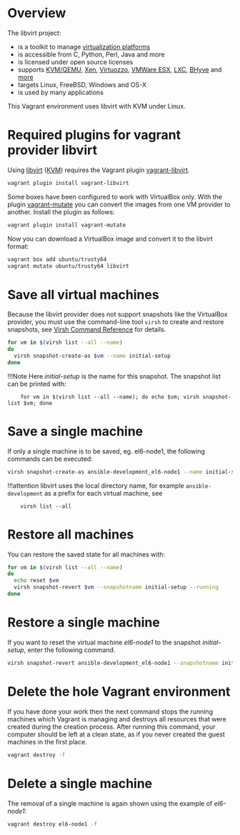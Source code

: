 # Overview

The libvirt project:

* is a toolkit to manage [virtualization platforms](https://libvirt.org/platforms.html "Supported host platforms")
* is accessible from C, Python, Perl, Java and more
* is licensed under open source licenses
* supports [KVM/QEMU](https://libvirt.org/drvqemu.html "KVM/QEMU hypervisor driver"), [Xen](https://libvirt.org/drvxen.html "libxl hypervisor driver for Xen"), [Virtuozzo](https://libvirt.org/drvvirtuozzo.html "Virtuozzo driver"), [VMWare ESX](https://libvirt.org/drvesx.html "VMware ESX hypervisor driver"), [LXC](https://libvirt.org/drvlxc.html "LXC container driver"), [BHyve](https://libvirt.org/drvbhyve.html "Bhyve driver") and [more](https://libvirt.org/drivers.html)
* targets Linux, FreeBSD, Windows and OS-X
* is used by many applications


This Vagrant environment uses libvirt with KVM under Linux.


# Required plugins for vagrant provider libvirt

Using [libvirt](https://libvirt.org/drvqemu.html "libvirt Virtualization API")
([KVM](https://www.linux-kvm.org/page/Main_Page "Kernel Virtual Machine"))
requires the Vagrant plugin [vagrant-libvirt](https://github.com/vagrant-libvirt/vagrant-libvirt "Vagrant Libvirt Provider").

```bash
vagrant plugin install vagrant-libvirt
```

Some boxes have been configured to work with VirtualBox only. With the plugin [vagrant-mutate](https://github.com/sciurus/vagrant-mutate "vagrant-mutate: convert vagrant boxes to work with different providers") you can convert the images from one VM provider to another. Install the plugin as follows:
```bash
vagrant plugin install vagrant-mutate
```

Now you can download a VirtualBox image and convert it to the libvirt format:
```bash
vagrant box add ubuntu/trusty64
vagrant mutate ubuntu/trusty64 libvirt
```

# Save all virtual machines

Because the libvirt provider does not support snapshots like the VirtualBox
provider, you must use the command-line tool `virsh` to create and restore snapshots,
see [Virsh Command Reference](https://libvirt.org/sources/virshcmdref/html/ "Virsh Command Reference") for details.

```bash
for vm in $(virsh list --all --name)
do
  virsh snapshot-create-as $vm --name initial-setup
done
```

!!!Note
    Here *initial-setup* is the name for this snapshot. The snapshot list can be
    printed with:

        for vm in $(virsh list --all --name); do echo $vm; virsh snapshot-list $vm; done

# Save a single machine

If only a single machine is to be saved, eg. el6-node1, the following commands can be executed:

```bash
virsh snapshot-create-as ansible-development_el6-node1 --name initial-setup

```

!!!attention
    libvirt uses the local directory name, for example `ansible-development` as a prefix for each virtual machine, see

        virsh list --all


# Restore all machines

You can restore the saved state for all machines with:

```bash
for vm in $(virsh list --all --name)
do
  echo reset $vm
  virsh snapshot-revert $vm --snapshotname initial-setup --running
done
```

# Restore a single machine

If you want to reset the virtual machine *el6-node1* to the snapshot
*initial-setup*, enter the following command.

```bash
virsh snapshot-revert ansible-development_el6-node1 --snapshotname initial-setup --running
```

# Delete the hole Vagrant environment

If you have done your work then the next command stops the running machines
which Vagrant is managing and destroys all resources that were created during
the creation process. After running this command, your computer should be left
at a clean state, as if you never created the guest machines in the first place.

```bash
vagrant destroy -f
```

# Delete a single machine

The removal of a single machine is again shown using the example of *el6-node1*:

```bash
vagrant destroy el6-node1 -f
```
